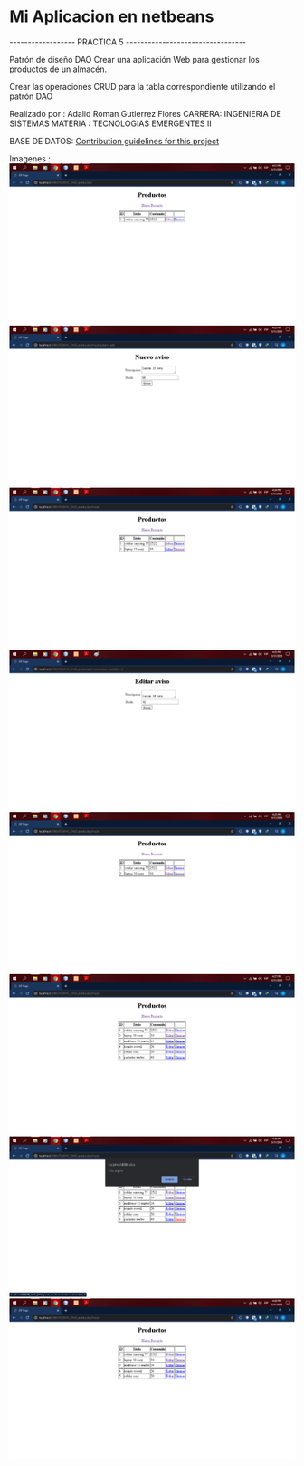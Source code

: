 # Mi Aplicacion en netbeans
------------------   PRACTICA 5 ---------------------------------

Patrón de diseño DAO
Crear una aplicación Web para gestionar los productos de un almacén.

Crear las operaciones CRUD para la tabla correspondiente utilizando el patrón DAO

Realizado por : Adalid Roman Gutierrez Flores
CARRERA: INGENIERIA DE SISTEMAS
MATERIA : TECNOLOGIAS EMERGENTES II

BASE DE DATOS:
[Contribution guidelines for this project](bd_almacen.sql)


Imagenes :
![Screenshot](imagen1.png)
![Screenshot](imagen2.png)
![Screenshot](imagen3.png)
![Screenshot](imagen4.png)
![Screenshot](imagen5.png)
![Screenshot](imagen6.png)
![Screenshot](imagen7.png)
![Screenshot](imagen8.png)

